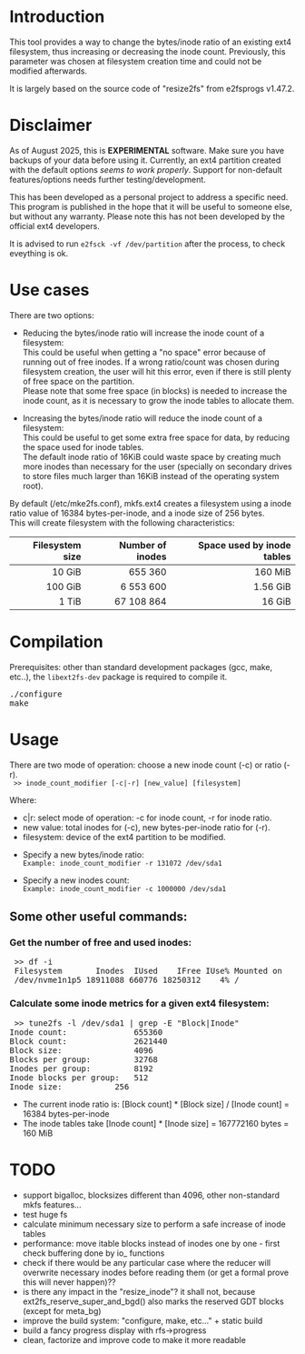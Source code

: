 # Introduction

This tool provides a way to change the bytes/inode ratio of an existing ext4 filesystem, thus increasing or decreasing the inode count. Previously, this parameter was chosen at filesystem creation time and could not be modified afterwards.  

It is largely based on the source code of "resize2fs" from e2fsprogs v1.47.2.  


# Disclaimer

As of August 2025, this is **EXPERIMENTAL** software. Make sure you have backups of your data before using it. Currently, an ext4 partition created with the default options *seems to work properly*. Support for non-default features/options needs further testing/development.  

This has been developed as a personal project to address a specific need. This program is published in the hope that it will be useful to someone else, but without any warranty. Please note this has not been developed by the official ext4 developers.  

It is advised to run `e2fsck -vf /dev/partition` after the process, to check eveything is ok.  


# Use cases

There are two options:  

- Reducing the bytes/inode ratio will increase the inode count of a filesystem:  
  This could be useful when getting a "no space" error because of running out of free inodes. If a wrong ratio/count was chosen during filesystem creation, the user will hit this error, even if there is still plenty of free space on the partition.  
  Please note that some free space (in blocks) is needed to increase the inode count, as it is necessary to grow the inode tables to allocate them.  

- Increasing the bytes/inode ratio will reduce the inode count of a filesystem:  
  This could be useful to get some extra free space for data, by reducing the space used for inode tables.  
  The default inode ratio of 16KiB could waste space by creating much more inodes than necessary for the user (specially on secondary drives to store files much larger than 16KiB instead of the operating system root).  
  
  
By default (/etc/mke2fs.conf), mkfs.ext4 creates a filesystem using a inode ratio value of 16384 bytes-per-inode, and a inode size of 256 bytes.  
This will create filesystem with the following characteristics:  

  
| Filesystem size | Number of inodes | Space used by inode tables |
| --------------: | ----------------:| -------------------------: |
| 10 GiB | 655 360 | 160 MiB |
| 100 GiB | 6 553 600 | 1.56 GiB |
| 1 TiB | 67 108 864 | 16 GiB |


# Compilation

Prerequisites: other than standard development packages (gcc, make, etc..), the `libext2fs-dev` package is required to compile it.   

<pre>
./configure
make
</pre>

# Usage

There are two mode of operation: choose a new inode count (-c) or ratio (-r).  
` >> inode_count_modifier [-c|-r] [new_value] [filesystem]`  

Where:  
- c|r: select mode of operation: -c for inode count, -r for inode ratio.  
- new value: total inodes for (-c), new bytes-per-inode ratio for (-r).  
- filesystem: device of the ext4 partition to be modified.  



* Specify a new bytes/inode ratio:  
`Example: inode_count_modifier -r 131072 /dev/sda1 `  

* Specify a new inodes count:  
`Example: inode_count_modifier -c 1000000 /dev/sda1 `  

## Some other useful commands:
### Get the number of free and used inodes:  


<pre>
 >> df -i
 Filesystem       Inodes  IUsed    IFree IUse% Mounted on
 /dev/nvme1n1p5 18911088 660776 18250312    4% /
</pre>

### Calculate some inode metrics for a given ext4 filesystem:  

<pre>
 >> tune2fs -l /dev/sda1 | grep -E "Block|Inode"
Inode count:              655360
Block count:              2621440
Block size:               4096
Blocks per group:         32768
Inodes per group:         8192
Inode blocks per group:   512
Inode size:	          256
</pre>

   - The current inode ratio is: [Block count] * [Block size] / [Inode count] = 16384 bytes-per-inode  
   - The inode tables take [Inode count] * [Inode size] = 167772160 bytes = 160 MiB  


# TODO

- support bigalloc, blocksizes different than 4096, other non-standard mkfs features...
- test huge fs
- calculate minimum necessary size to perform a safe increase of inode tables
- performance: move itable blocks instead of inodes one by one - first check buffering done by io_ functions
- check if there would be any particular case where the reducer will overwrite necessary inodes before reading them (or get a formal prove this will never happen)??
- is there any impact in the "resize_inode"? it shall not, because ext2fs_reserve_super_and_bgd() also marks the reserved GDT blocks (except for meta_bg)
- improve the build system: "configure, make, etc..." + static build
- build a fancy progress display with rfs->progress
- clean, factorize and improve code to make it more readable

